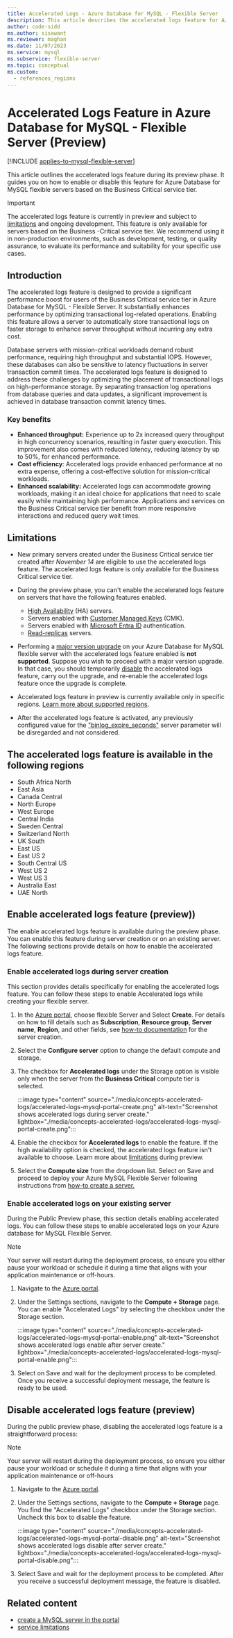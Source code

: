 ```yaml
---
title: Accelerated Logs - Azure Database for MySQL - Flexible Server
description: This article describes the accelerated logs feature for Azure Database for MySQL - Flexible Server.
author: code-sidd
ms.author: sisawant
ms.reviewer: maghan
ms.date: 11/07/2023
ms.service: mysql
ms.subservice: flexible-server
ms.topic: conceptual
ms.custom:
  - references_regions
---
```


# Accelerated Logs Feature in Azure Database for MySQL - Flexible Server (Preview)

[!INCLUDE [applies-to-mysql-flexible-server](../includes/applies-to-mysql-flexible-server.md)]

This article outlines the accelerated logs feature during its preview phase. It guides you on how to enable or disable this feature for Azure Database for MySQL flexible servers based on the Business Critical service tier.

> [!IMPORTANT]  
> The accelerated logs feature is currently in preview and subject to [limitations](#limitations) and ongoing development. This feature is only available for servers based on the Business -Critical service tier. We recommend using it in non-production environments, such as development, testing, or quality assurance, to evaluate its performance and suitability for your specific use cases.

## Introduction

The accelerated logs feature is designed to provide a significant performance boost for users of the Business Critical service tier in Azure Database for MySQL - Flexible Server. It substantially enhances performance by optimizing transactional log-related operations. Enabling this feature allows a server to automatically store transactional logs on faster storage to enhance server throughput without incurring any extra cost.

Database servers with mission-critical workloads demand robust performance, requiring high throughput and substantial IOPS. However, these databases can also be sensitive to latency fluctuations in server transaction commit times. The accelerated logs feature is designed to address these challenges by optimizing the placement of transactional logs on high-performance storage. By separating transaction log operations from database queries and data updates, a significant improvement is achieved in database transaction commit latency times.

### Key benefits

- **Enhanced throughput:** Experience up to 2x increased query throughput in high concurrency scenarios, resulting in faster query execution. This improvement also comes with reduced latency, reducing latency by up to 50%, for enhanced performance.
- **Cost efficiency**: Accelerated logs provide enhanced performance at no extra expense, offering a cost-effective solution for mission-critical workloads.
- **Enhanced scalability:** Accelerated logs can accommodate growing workloads, making it an ideal choice for applications that need to scale easily while maintaining high performance. Applications and services on the Business Critical service tier benefit from more responsive interactions and reduced query wait times.

## Limitations

- New primary servers created under the Business Critical service tier created after *November 14* are eligible to use the accelerated logs feature. The accelerated logs feature is only available for the Business Critical service tier.

- During the preview phase,  you can't enable the accelerated logs feature on servers that have the following features enabled.
    - [High Availability](./concepts-high-availability.md) (HA) servers.
    - Servers enabled with [Customer Managed Keys](./concepts-customer-managed-key.md)  (CMK).
    - Servers enabled with [Microsoft Entra ID](./concepts-azure-ad-authentication.md) authentication.
    - [Read-replicas](concepts-read-replicas.md) servers.

- Performing a [major version upgrade](./how-to-upgrade.md) on your Azure Database for MySQL flexible server with the accelerated logs feature enabled is **not supported**. Suppose you wish to proceed with a major version upgrade. In that case, you should temporarily [disable](#disable-accelerated-logs-feature-preview) the accelerated logs feature, carry out the upgrade, and re-enable the accelerated logs feature once the upgrade is complete.

- Accelerated logs feature in preview is currently available only in specific regions. [Learn more about supported regions](#the-accelerated-logs-feature-is-available-in-the-following-regions).

- After the accelerated logs feature is activated, any previously configured value for the ["binlog_expire_seconds"](https://dev.mysql.com/doc/refman/8.0/en/replication-options-binary-log.html#sysvar_binlog_expire_logs_seconds) server parameter will be disregarded and not considered.

## The accelerated logs feature is available in the following regions

- South Africa North
- East Asia
- Canada Central
- North Europe
- West Europe
- Central India
- Sweden Central
- Switzerland North
- UK South
- East US
- East US 2
- South Central US
- West US 2
- West US 3
- Australia East
- UAE North

## Enable accelerated logs feature (preview))

The enable accelerated logs feature is available during the preview phase. You can enable this feature during server creation or on an existing server. The following sections provide details on how to enable the accelerated logs feature.

### Enable accelerated logs during server creation

This section provides details specifically for enabling the accelerated logs feature. You can follow these steps to enable Accelerated logs while creating your flexible server.

1. In the [Azure portal](https://portal.azure.com/), choose flexible Server and Select **Create**.  For details on how to fill details such as **Subscription**, **Resource group**, **Server name**, **Region**, and other fields, see [how-to documentation](./quickstart-create-server-portal.md) for the server creation.

1. Select the **Configure server** option to change the default compute and storage.

1. The checkbox for **Accelerated logs** under the Storage option is visible only when the server from the **Business Critical** compute tier is selected.

    :::image type="content" source="./media/concepts-accelerated-logs/accelerated-logs-mysql-portal-create.png" alt-text="Screenshot shows accelerated logs during server create." lightbox="./media/concepts-accelerated-logs/accelerated-logs-mysql-portal-create.png":::

1. Enable the checkbox for **Accelerated logs** to enable the feature. If the high availability option is checked, the accelerated logs feature isn't available to choose. Learn more about [limitations](#limitations) during preview.

1. Select the **Compute size** from the dropdown list. Select on Save and proceed to deploy your Azure MySQL Flexible Server following instructions from [how-to create a server.](./quickstart-create-server-portal.md)

### Enable accelerated logs on your existing server

During the Public Preview phase, this section details enabling accelerated logs. You can follow these steps to enable accelerated logs on your Azure database for MySQL Flexible Server.

> [!NOTE]  
> Your server will restart during the deployment process, so ensure you either pause your workload or schedule it during a time that aligns with your application maintenance or off-hours.

1. Navigate to the [Azure portal](https://portal.azure.com/).

1. Under the Settings sections, navigate to the **Compute + Storage** page. You can enable "Accelerated Logs" by selecting the checkbox under the Storage section.

    :::image type="content" source="./media/concepts-accelerated-logs/accelerated-logs-mysql-portal-enable.png" alt-text="Screenshot shows accelerated logs enable after server create." lightbox="./media/concepts-accelerated-logs/accelerated-logs-mysql-portal-enable.png":::

1. Select on Save and wait for the deployment process to be completed. Once you receive a successful deployment message, the feature is ready to be used.

## Disable accelerated logs feature (preview)

During the public preview phase, disabling the  accelerated logs feature is a straightforward process:

> [!NOTE]  
> Your server will restart during the deployment process, so ensure you either pause your workload or schedule it during a time that aligns with your application maintenance or off-hours

1. Navigate to the [Azure portal](https://portal.azure.com/).

1. Under the Settings sections, navigate to the **Compute + Storage** page. You find the "Accelerated Logs" checkbox under the Storage section. Uncheck this box to disable the feature.

    :::image type="content" source="./media/concepts-accelerated-logs/accelerated-logs-mysql-portal-disable.png" alt-text="Screenshot shows accelerated logs disable after server create." lightbox="./media/concepts-accelerated-logs/accelerated-logs-mysql-portal-disable.png":::

1. Select Save and wait for the deployment process to be completed. After you receive a successful deployment message, the feature is disabled.

## Related content

- [create a MySQL server in the portal](quickstart-create-server-portal.md)
- [service limitations](concepts-limitations.md)
